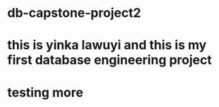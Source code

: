 # db-capstone-project2
# this is yinka lawuyi and this is my first database engineering project
# testing more
